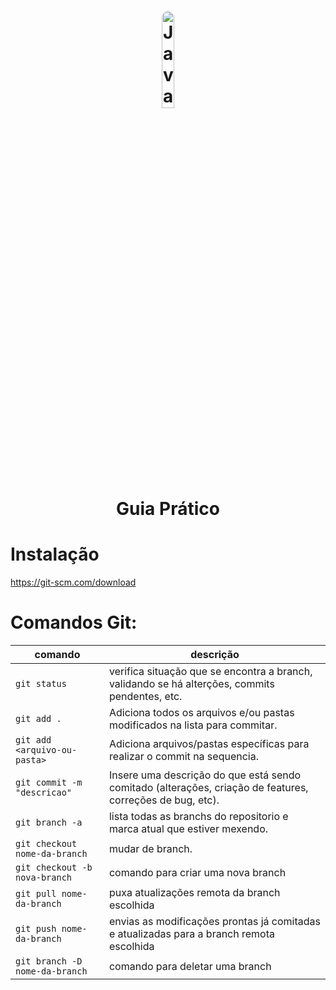 <h1 align="center">
    <img style="border-radius: 50%" alt="JavaScript" title="#estudosJs" src="https://fofxacademy.com/wp-content/uploads/2020/01/install-git-for-multiple-users.png" width='20%' align="center"/>
    <br>
    Guia Prático
</h1>

# Instalação 
https://git-scm.com/download

# Comandos Git:

|comando|descrição|
| ----------- | ----------- | 
|`git status`| verifica situação que se encontra a branch, validando se há alterções, commits pendentes, etc.|
|`git add .`| Adiciona todos os arquivos e/ou pastas modificados na lista para commitar.|
|`git add <arquivo-ou-pasta>`| Adiciona arquivos/pastas específicas para realizar o commit na sequencia.|
|`git commit -m "descricao"`| Insere uma descrição do que está sendo comitado (alterações, criação de features, correções de bug, etc).|
|`git branch -a`| lista todas as branchs do repositorio e marca atual que estiver mexendo.|
|`git checkout nome-da-branch`| mudar de branch.|
|`git checkout -b nova-branch`|comando para criar uma nova branch|
|`git pull nome-da-branch`| puxa atualizações remota da branch escolhida|
|`git push nome-da-branch`|envias as modificações prontas já comitadas e atualizadas para a branch remota escolhida|
|`git branch -D nome-da-branch`|comando para deletar uma branch|
